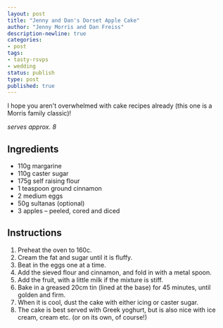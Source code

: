 ```yaml
---
layout: post
title: "Jenny and Dan's Dorset Apple Cake"
author: "Jenny Morris and Dan Freiss"
description-newline: true
categories:
- post
tags:
- tasty-rsvps
- wedding
status: publish
type: post
published: true
---
```


I hope you aren't overwhelmed with cake recipes already (this one is a Morris family classic)!

_serves approx. 8_

## Ingredients

* 110g margarine
* 110g caster sugar
* 175g self raising flour
* 1 teaspoon ground cinnamon
* 2 medium eggs
* 50g sultanas (optional)
* 3 apples – peeled, cored and diced

## Instructions

1. Preheat the oven to 160c.
1. Cream the fat and sugar until it is fluffy.
1. Beat in the eggs one at a time.
1. Add the sieved flour and cinnamon, and fold in with a metal spoon.
1. Add the fruit, with a little milk if the mixture is stiff.
1. Bake in a greased 20cm tin (lined at the base) for 45 minutes, until golden and firm.  
1. When it is cool, dust the cake with either icing or caster sugar.
1. The cake is best served with Greek yoghurt, but is also nice with ice cream, cream etc. (or on its own, of course!)
